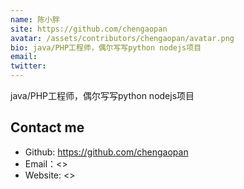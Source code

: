 ```yaml
---
name: 陈小胖
site: https://github.com/chengaopan
avatar: /assets/contributors/chengaopan/avatar.png
bio: java/PHP工程师，偶尔写写python nodejs项目
email: 
twitter: 
---
```


java/PHP工程师，偶尔写写python nodejs项目

## Contact me

- Github: <https://github.com/chengaopan>
- Email：<>
- Website: <>
